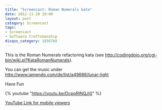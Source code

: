 ```yaml
---
title: "Screencast: Roman Numerals kata"
date: 2012-11-20 20:00
layout: post
category: Screencast
tags:
- Screencast
- Software Craftsmanship
disqus_category: 1836768
---
```


This is the Roman Numerals refactoring kata (see http://codingdojo.org/cgi-bin/wiki.pl?KataRomanNumerals).

You can get the music under http://www.jamendo.com/de/list/a49686/lunar-light

Have Fun

{% youtube "https://youtu.be/DcppRlNQJi0" %}

[YouTube Link for mobile viewers](http://youtu.be/DcppRlNQJi0)

